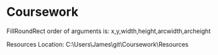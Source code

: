 Coursework
==========

FillRoundRect order of arguments is:
x,y,width,height,arcwidth,archeight

Resources Location:
C:\Users\James\git\Coursework\Resources
